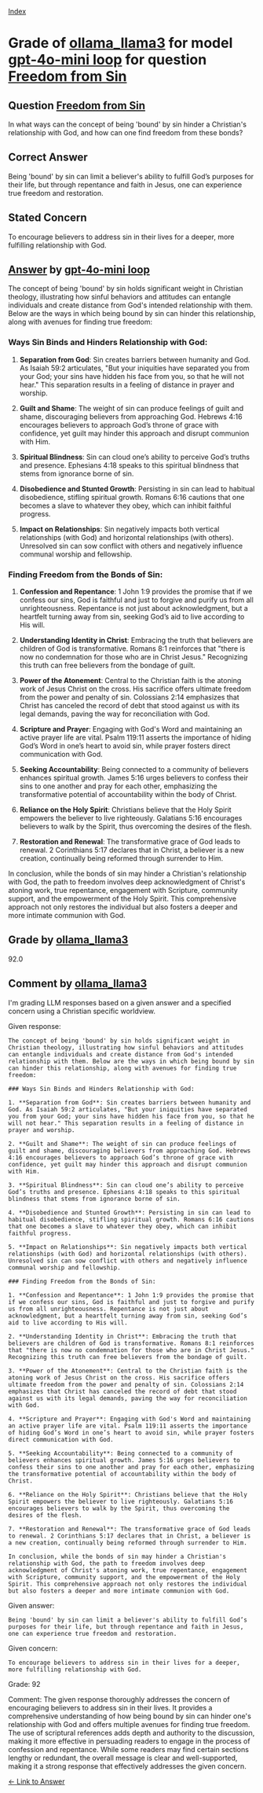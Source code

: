 
[Index](../../../../index.md)
# Grade of [ollama_llama3](../../../grading_models/ollama_llama3.md) for model [gpt-4o-mini loop](../../../answering_models/gpt-4o-mini_loop.md) for question [Freedom from Sin](../../../questions/Freedom_from_Sin.md)

## Question [Freedom from Sin](../../../questions/Freedom_from_Sin.md)
In what ways can the concept of being 'bound' by sin hinder a Christian's relationship with God, and how can one find freedom from these bonds?

## Correct Answer
Being 'bound' by sin can limit a believer's ability to fulfill God’s purposes for their life, but through repentance and faith in Jesus, one can experience true freedom and restoration.

## Stated Concern
To encourage believers to address sin in their lives for a deeper, more fulfilling relationship with God.

## [Answer](../Freedom_from_Sin.md) by [gpt-4o-mini loop](../../../answering_models/gpt-4o-mini_loop.md)
The concept of being 'bound' by sin holds significant weight in Christian theology, illustrating how sinful behaviors and attitudes can entangle individuals and create distance from God's intended relationship with them. Below are the ways in which being bound by sin can hinder this relationship, along with avenues for finding true freedom:

### Ways Sin Binds and Hinders Relationship with God:

1. **Separation from God**: Sin creates barriers between humanity and God. As Isaiah 59:2 articulates, "But your iniquities have separated you from your God; your sins have hidden his face from you, so that he will not hear." This separation results in a feeling of distance in prayer and worship.

2. **Guilt and Shame**: The weight of sin can produce feelings of guilt and shame, discouraging believers from approaching God. Hebrews 4:16 encourages believers to approach God’s throne of grace with confidence, yet guilt may hinder this approach and disrupt communion with Him.

3. **Spiritual Blindness**: Sin can cloud one’s ability to perceive God’s truths and presence. Ephesians 4:18 speaks to this spiritual blindness that stems from ignorance borne of sin.

4. **Disobedience and Stunted Growth**: Persisting in sin can lead to habitual disobedience, stifling spiritual growth. Romans 6:16 cautions that one becomes a slave to whatever they obey, which can inhibit faithful progress.

5. **Impact on Relationships**: Sin negatively impacts both vertical relationships (with God) and horizontal relationships (with others). Unresolved sin can sow conflict with others and negatively influence communal worship and fellowship.

### Finding Freedom from the Bonds of Sin:

1. **Confession and Repentance**: 1 John 1:9 provides the promise that if we confess our sins, God is faithful and just to forgive and purify us from all unrighteousness. Repentance is not just about acknowledgment, but a heartfelt turning away from sin, seeking God’s aid to live according to His will.

2. **Understanding Identity in Christ**: Embracing the truth that believers are children of God is transformative. Romans 8:1 reinforces that "there is now no condemnation for those who are in Christ Jesus." Recognizing this truth can free believers from the bondage of guilt.

3. **Power of the Atonement**: Central to the Christian faith is the atoning work of Jesus Christ on the cross. His sacrifice offers ultimate freedom from the power and penalty of sin. Colossians 2:14 emphasizes that Christ has canceled the record of debt that stood against us with its legal demands, paving the way for reconciliation with God.

4. **Scripture and Prayer**: Engaging with God's Word and maintaining an active prayer life are vital. Psalm 119:11 asserts the importance of hiding God’s Word in one’s heart to avoid sin, while prayer fosters direct communication with God.

5. **Seeking Accountability**: Being connected to a community of believers enhances spiritual growth. James 5:16 urges believers to confess their sins to one another and pray for each other, emphasizing the transformative potential of accountability within the body of Christ.

6. **Reliance on the Holy Spirit**: Christians believe that the Holy Spirit empowers the believer to live righteously. Galatians 5:16 encourages believers to walk by the Spirit, thus overcoming the desires of the flesh.

7. **Restoration and Renewal**: The transformative grace of God leads to renewal. 2 Corinthians 5:17 declares that in Christ, a believer is a new creation, continually being reformed through surrender to Him.

In conclusion, while the bonds of sin may hinder a Christian's relationship with God, the path to freedom involves deep acknowledgment of Christ's atoning work, true repentance, engagement with Scripture, community support, and the empowerment of the Holy Spirit. This comprehensive approach not only restores the individual but also fosters a deeper and more intimate communion with God.

## Grade by [ollama_llama3](../../../grading_models/ollama_llama3.md)
92.0

## Comment by [ollama_llama3](../../../grading_models/ollama_llama3.md)
I'm grading LLM responses based on a given answer and a specified concern using a Christian specific worldview.

Given response:
```
The concept of being 'bound' by sin holds significant weight in Christian theology, illustrating how sinful behaviors and attitudes can entangle individuals and create distance from God's intended relationship with them. Below are the ways in which being bound by sin can hinder this relationship, along with avenues for finding true freedom:

### Ways Sin Binds and Hinders Relationship with God:

1. **Separation from God**: Sin creates barriers between humanity and God. As Isaiah 59:2 articulates, "But your iniquities have separated you from your God; your sins have hidden his face from you, so that he will not hear." This separation results in a feeling of distance in prayer and worship.

2. **Guilt and Shame**: The weight of sin can produce feelings of guilt and shame, discouraging believers from approaching God. Hebrews 4:16 encourages believers to approach God’s throne of grace with confidence, yet guilt may hinder this approach and disrupt communion with Him.

3. **Spiritual Blindness**: Sin can cloud one’s ability to perceive God’s truths and presence. Ephesians 4:18 speaks to this spiritual blindness that stems from ignorance borne of sin.

4. **Disobedience and Stunted Growth**: Persisting in sin can lead to habitual disobedience, stifling spiritual growth. Romans 6:16 cautions that one becomes a slave to whatever they obey, which can inhibit faithful progress.

5. **Impact on Relationships**: Sin negatively impacts both vertical relationships (with God) and horizontal relationships (with others). Unresolved sin can sow conflict with others and negatively influence communal worship and fellowship.

### Finding Freedom from the Bonds of Sin:

1. **Confession and Repentance**: 1 John 1:9 provides the promise that if we confess our sins, God is faithful and just to forgive and purify us from all unrighteousness. Repentance is not just about acknowledgment, but a heartfelt turning away from sin, seeking God’s aid to live according to His will.

2. **Understanding Identity in Christ**: Embracing the truth that believers are children of God is transformative. Romans 8:1 reinforces that "there is now no condemnation for those who are in Christ Jesus." Recognizing this truth can free believers from the bondage of guilt.

3. **Power of the Atonement**: Central to the Christian faith is the atoning work of Jesus Christ on the cross. His sacrifice offers ultimate freedom from the power and penalty of sin. Colossians 2:14 emphasizes that Christ has canceled the record of debt that stood against us with its legal demands, paving the way for reconciliation with God.

4. **Scripture and Prayer**: Engaging with God's Word and maintaining an active prayer life are vital. Psalm 119:11 asserts the importance of hiding God’s Word in one’s heart to avoid sin, while prayer fosters direct communication with God.

5. **Seeking Accountability**: Being connected to a community of believers enhances spiritual growth. James 5:16 urges believers to confess their sins to one another and pray for each other, emphasizing the transformative potential of accountability within the body of Christ.

6. **Reliance on the Holy Spirit**: Christians believe that the Holy Spirit empowers the believer to live righteously. Galatians 5:16 encourages believers to walk by the Spirit, thus overcoming the desires of the flesh.

7. **Restoration and Renewal**: The transformative grace of God leads to renewal. 2 Corinthians 5:17 declares that in Christ, a believer is a new creation, continually being reformed through surrender to Him.

In conclusion, while the bonds of sin may hinder a Christian's relationship with God, the path to freedom involves deep acknowledgment of Christ's atoning work, true repentance, engagement with Scripture, community support, and the empowerment of the Holy Spirit. This comprehensive approach not only restores the individual but also fosters a deeper and more intimate communion with God.
```
Given answer:
```
Being 'bound' by sin can limit a believer's ability to fulfill God’s purposes for their life, but through repentance and faith in Jesus, one can experience true freedom and restoration.
```

Given concern:
```
To encourage believers to address sin in their lives for a deeper, more fulfilling relationship with God.
```

Grade: 92

Comment: The given response thoroughly addresses the concern of encouraging believers to address sin in their lives. It provides a comprehensive understanding of how being bound by sin can hinder one's relationship with God and offers multiple avenues for finding true freedom. The use of scriptural references adds depth and authority to the discussion, making it more effective in persuading readers to engage in the process of confession and repentance. While some readers may find certain sections lengthy or redundant, the overall message is clear and well-supported, making it a strong response that effectively addresses the given concern.

[&lt;- Link to Answer](../Freedom_from_Sin.md)

